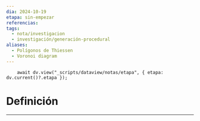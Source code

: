 ```yaml
---
dia: 2024-10-19
etapa: sin-empezar
referencias: 
tags:
  - nota/investigacion
  - investigación/generación-procedural
aliases:
  - Polígonos de Thiessen
  - Voronoi diagram
---
```

```dataviewjs
	await dv.view("_scripts/dataview/notas/etapa", { etapa: dv.current()?.etapa });
```
# Definición
---

